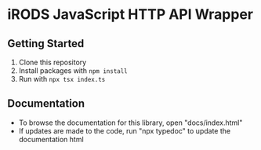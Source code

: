 # iRODS JavaScript HTTP API Wrapper

## Getting Started

1. Clone this repository
2. Install packages with `npm install`
3. Run with `npx tsx index.ts`

## Documentation

-   To browse the documentation for this library, open "docs/index.html"
-   If updates are made to the code, run "npx typedoc" to update the documentation html
